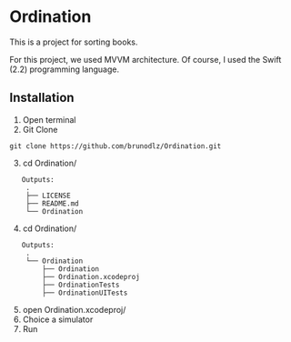 # Ordination

This is a project for sorting books.

For this project, we used MVVM architecture. Of course, I used the Swift (2.2) programming language.

## Installation

1. Open terminal
2. Git Clone
```
git clone https://github.com/brunodlz/Ordination.git
```
3. cd Ordination/
```
   Outputs:
    .
    ├── LICENSE
    ├── README.md
    └── Ordination
```
4. cd Ordination/
```
   Outputs:
    .
    └── Ordination
        ├── Ordination
        ├── Ordination.xcodeproj
        ├── OrdinationTests
        ├── OrdinationUITests
```
5. open Ordination.xcodeproj/
6. Choice a simulator
7. Run
